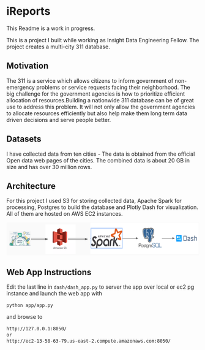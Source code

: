 # iReports
This Readme is a work in progress.

This is a project I built while working as Insight Data Engineering Fellow. The project creates a multi-city 311 database.


## Motivation

The 311 is a service which allows citizens to inform government of non-emergency problems or service requests facing their neighborhood. The big challenge for the government agencies is how to prioritize efficient allocation of resources.Building a nationwide 311 database can be of great use to address this problem. It will not only allow the government agencies to allocate resources efficiently but also help make them long term data driven decisions and serve people better. 


## Datasets

I have collected data from ten cities - The data is obtained from the official Open data web pages of the cities. The combined data is about 20 GB in size and has over 30 million rows. 


## Architecture 

For this project I used S3 for storing collected data, Apache Spark for processing, Postgres to build the database and Plotly Dash for visualization. All of them are hosted on AWS EC2 instances.  

![alt text](docs/tech_stack.png "hover text")




## Web App Instructions 

Edit the last line in `dash/dash_app.py` to server the app over local or ec2 pg instance and launch the web app with 
```
python app/app.py 
```
and browse to 
```
http://127.0.0.1:8050/
or
http://ec2-13-58-63-79.us-east-2.compute.amazonaws.com:8050/
```
